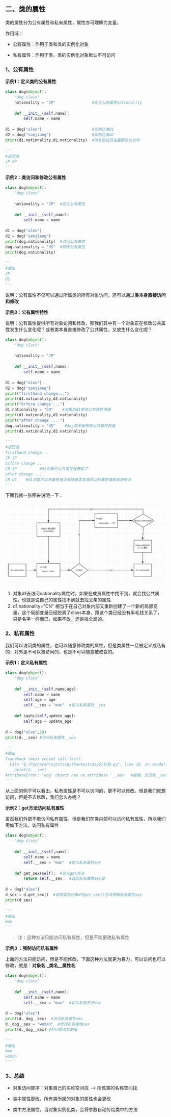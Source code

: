 ## 二、类的属性

类的属性分为公有属性和私有属性，属性亦可理解为变量。

作用域：

- 公有属性：作用于类和类的实例化对象

- 私有属性：作用于类，类的实例化对象默认不可访问

### 1、公有属性

**示例1：定义类的公有属性**

```python
class dog(object):
    "dog class"
    nationality = "JP"                #定义公有属性nationality
 
    def __init__(self,name):
        self.name = name
 
d1 = dog("alex")                      #实例化类d1
d2 = dog("sanjiang")                  #实例化类d2
print(d1.nationality,d2.nationality)  #所有的成员变量都可以访问

'''
#返回值
JP JP
'''
```

**示例2：类访问和修改公有属性**

```python
class dog(object):
    "dog class"
 
    nationality = "JP"  #定义公有属性
 
    def __init__(self,name):
        self.name = name
 
d1 = dog("alex")
d2 = dog("sanjiang")
print(dog.nationality)  #访问公有属性
dog.nationality = "US"  #修改公有属性
print(dog.nationality)

'''
#输出
JP
US
'''
```

说明：公有属性不仅可以通过所属类的所有对象访问，还可以通过**类本身直接访问和修改**

**示例3：公有属性特性**

说明：公有属性提供所有对象访问和修改，那我们其中有一个对象正在修改公共属性发生什么变化呢？或者类本身直接修改了公共属性，又放生什么变化呢？

```python
class dog(object):
    "dog class"
 
    nationality = "JP"
 
    def __init__(self,name):
        self.name = name
 
d1 = dog("alex")
d2 = dog("sanjiang")
print("firsthand change...")
print(d1.nationality,d2.nationality)
print("brfore change ...")
d1.nationality = "CN"    #对象的d1修改公共属性得值
print(d1.nationality,d2.nationality)
print("after change ....")
dog.nationality = "US"    #dog类本省修改公共属性的值
print(d1.nationality,d2.nationality)

'''
#返回值
firsthand change...
JP JP
brfore change ...
CN JP          #d1对象的公共属性被修改了
after change ....
CN US    #d1对象的公共属性值没有随着类本身的公共属性值修改而修改
'''
```

下面我就一张图来说明一下：

![images](./images/2.png)

1. 对象d1去访问nationality属性时，如果在成员属性中找不到，就会找公共属性，也就是说自己的属性找不到就去找父亲的属性
2. d1.nationality="CN" 相当于在自己对象内部又重新创建了一个新的局部变量，这个局部变量已经脱离了class本身，跟这个类已经没有半毛钱关系了，只是名字一样而已，如果不改，还是找全局的。

### 2、私有属性

我们可以访问类的属性，也可以随意修改类的属性，但是类属性一旦被定义成私有的，对外是不可以被访问的，也是不可以随意被改变的。

**示例1：定义私有属性**

```python
class dog(object):
    "dog class"
 
    def __init__(self,name,age):
        self.name = name
        self.age = age
        self.__sex = "man"  #定义私有属性__sex
 
    def sayhi(self,update_age):
        self.age = update_age
 
d = dog("alex",18)
print(d.__sex) #访问私有属性__sex
 
'''  
#输出
Traceback (most recent call last):
  File "E:/PycharmProjects/pythontest/day6/封装.py", line 16, in <module>
    print(d.__sex)
AttributeError: 'dog' object has no attribute '__sex'  #报错，说没有__sex这个属性
'''  
```

从上面的例子可以看出，私有属性是不可以访问的，更不可以修改。但是我们就想访问，但是不去修改，我们怎么办呢？

**示例2：get方法访问私有属性**

虽然我们外部不能访问私有属性，但是我们在类内部可以访问私有属性，所以我们用如下方法，访问私有属性

```python
class dog(object):
    "dog class"
 
    def __init__(self,name):
        self.name = name
        self.__sex = "man"  #定义私有属性sex
 
    def get_sex(self):  #定义get方法
        return self.__sex   #返回私有属性sex值
 
d = dog("alex")
d_sex = d.get_sex()  #调用实例对象d的get_sex()方法获取私有属性sex
print(d_sex)

'''
#输出
man
'''
```

> 注：这种方法只能访问私有属性，但是不能更改私有属性

**示例3 ：强制访问私有属性**

上面的方法只能访问，但是不能修改，下面这种方法就更为暴力，可以访问也可以修改，就是：**对象名._类名__属性名**

```python
class dog(object):
    "dog class"
 
    def __init__(self,name):
        self.name = name
        self.__sex = "man"  #定义私有方法sex
 
d = dog("alex")
print(d._dog__sex)  #访问私有属性sex
d._dog__sex = "woman"  #修改私有属性sex
print(d._dog__sex) #打印修改后的值

'''
#输出
man
woman
'''
```

### 3、总结

- 对象访问顺序：对象自己的名称空间找 --> 所属类的名称空间找

- 类中属性更改，所有类所属的对象的属性也会更改

- 类中方法属性，当对象实例化类，会将参数自动传给类中的方法